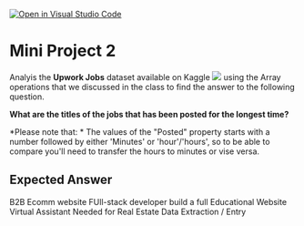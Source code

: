 [![Open in Visual Studio Code](https://classroom.github.com/assets/open-in-vscode-c66648af7eb3fe8bc4f294546bfd86ef473780cde1dea487d3c4ff354943c9ae.svg)](https://classroom.github.com/online_ide?assignment_repo_id=9431221&assignment_repo_type=AssignmentRepo)
# Mini Project 2

Analyis the **Upwork Jobs** dataset available on Kaggle ![](https://www.kaggle.com/datasets/gabriellisboa/upwork-jobs) using the Array operations that we discussed in the class to find the answer to the following question.

**What are the titles of the jobs that has been posted for the longest time?**

*Please note that: * The values of the "Posted" property starts with a number followed by either 'Minutes' or 'hour'/'hours', so to be able to compare you'll need to transfer the hours to minutes or vise versa. 

## Expected Answer
B2B Ecomm website
FUll-stack developer build a full Educational Website
Virtual Assistant Needed for Real Estate Data Extraction / Entry